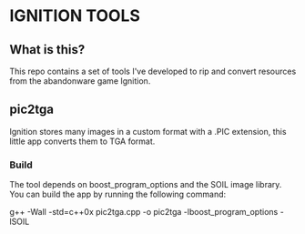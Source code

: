 # IGNITION TOOLS

## What is this?

This repo contains a set of tools I've developed to rip and convert resources from the abandonware game Ignition.

## pic2tga

Ignition stores many images in a custom format with a .PIC extension, this little app converts them to TGA format.

### Build

The tool depends on boost_program_options and the SOIL image library. You can build the app by running the following command:

g++ -Wall -std=c++0x pic2tga.cpp -o pic2tga -lboost_program_options -lSOIL
